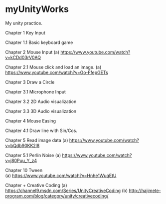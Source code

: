 # myUnityWorks
My unity practice.


Chapter 1      Key Input

Chapter 1.1    Basic keyboard game

Chapter 2      Mouse Input
(a) https://www.youtube.com/watch?v=kCDd03rV0AQ

Chapter 2.1    Mouse click and load an image.
(a) https://www.youtube.com/watch?v=Go-FfepGETs

Chapter 3      Draw a Circle

Chapter 3.1    Microphone Input 

Chapter 3.2    2D Audio visualization

Chapter 3.3    3D Audio visualization

Chapter 4      Mouse Easing

Chapter 4.1    Draw line with Sin/Cos.                

Chapter 5      Read image data
     (a) https://www.youtube.com/watch?v=bQdb90KK2l8

Chapter 5.1    Perlin Noise
     (a) https://www.youtube.com/watch?v=j80Puu_Y_z4

Chapter 10     Tween                                
     (a) https://www.youtube.com/watch?v=Hnhe1WuqEtU

Chapter +      Creative Coding
          (a) https://channel9.msdn.com/Series/UnityCreativeCoding
          (b) http://hajimete-program.com/blog/category/unity/creativecoding/ 
